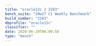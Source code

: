 ```yaml
---
title: "oracle12c 2 2283"
bench_suite: "20w27 CI Weekly Benchmark"
build_number: "2283"
dbprofile: "oracle12c"
classifier: ""
date: 2020-06-29T06:09:58
type: "bench"
---
```

